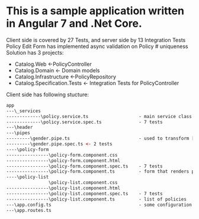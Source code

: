 # This is a sample application written in Angular 7 and .Net Core. 

Client side is covered by 27 Tests, and server side by 13 Integration Tests
Policy Edit Form has implemented async validation on Policy # uniqueness
Solution has 3 projects:

- Catalog.Web <-PolicyController
- Catalog.Domain <- Domain models
- Catalog.Infrastructure <-PolicyRepository
- Catalog.Specification.Tests <- Integration Tests for PolicyController

Client side has following stucture:

````html
app
---\_services
-------------\policy.service.ts                   - main service class that operates with server side
-------------\policy.service.spec.ts              - 7 tests
---\header
---\pipes
---------\gender.pipe.ts                          - used to transform [0,1] to Mail, Female strings
---------\gender.pipe.spec.ts <- 2 tests
----\policy-form
----------------\policy-form.component.css
----------------\policy-form.component.html
----------------\policy-form.component.spec.ts    - 7 tests
----------------\policy-form.component.ts         - form that renders policy edit/create 
----\policy-list
                \policy-list.component.css
----------------\policy-list.component.html
----------------\policy-list.component.spec.ts    - 7 tests
----------------\policy-list.component.ts         - list of policies
---\app.config.ts                                 - some configuration related to policy service
---\app.routes.ts
````
